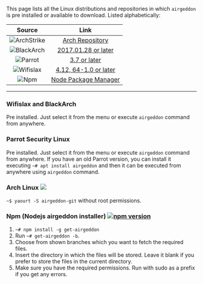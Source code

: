 This page lists all the Linux distributions and repositories in which `airgeddon` is pre installed or available to download. Listed alphabetically:

| Source  | Link  |
|:-------:|:-----:|
| ![ArchStrike](https://raw.githubusercontent.com/v1s1t0r1sh3r3/airgeddon/master/imgs/wiki/archstrike.png) | [Arch Repository] |
| ![BlackArch](https://raw.githubusercontent.com/v1s1t0r1sh3r3/airgeddon/master/imgs/wiki/blackarch_linux.png) | [2017.01.28 or later] |
| ![Parrot](https://raw.githubusercontent.com/v1s1t0r1sh3r3/airgeddon/master/imgs/wiki/parrot_linux.png) | [3.7 or later] |
| ![Wifislax](https://raw.githubusercontent.com/v1s1t0r1sh3r3/airgeddon/master/imgs/wiki/wifislax_linux.png) | [4.12, 64-1.0 or later] |
| ![Npm](https://raw.githubusercontent.com/v1s1t0r1sh3r3/airgeddon/master/imgs/wiki/npm.png) | [Node Package Manager] |

***
### Wifislax and BlackArch

Pre installed. Just select it from the menu or execute `airgeddon` command from anywhere.

### Parrot Security Linux

Pre installed. Just select it from the menu or execute `airgeddon` command from anywhere. If you have an old Parrot version, you can install it executing `~# apt install airgeddon` and then it can be executed from anywhere using `airgeddon` command.

### Arch Linux [![](https://img.shields.io/aur/version/airgeddon-git.svg?style=flat-square&colorA=3F3F3F&colorB=1793D1)](https://aur.archlinux.org/packages/airgeddon-git)

`~$ yaourt -S airgeddon-git` without root permissions.

### Npm (Nodejs airgeddon installer) <a href="https://www.npmjs.com/package/get-airgeddon" rel="nofollow"><img src="https://camo.githubusercontent.com/da48c9ad00fbd55ed5f9db4e72a59b4bd3e21408/68747470733a2f2f696d672e736869656c64732e696f2f6e706d2f762f6765742d616972676564646f6e2e7376673f7374796c653d666c61742d73717561726526636f6c6f72413d35453734343926636f6c6f72423d433144423844" alt="npm version" data-canonical-src="https://img.shields.io/npm/v/get-airgeddon.svg?style=flat-square&amp;colorA=5E7449&amp;colorB=C1DB8D"></a>

1. `~# npm install -g get-airgeddon`
2. Run `~# get-airgeddon -b`.
3. Choose from shown branches which you want to fetch the required files.
4. Insert the directory in which the files will be stored. Leave it blank if you prefer to store the files in the current directory.
5. Make sure you have the required permissions. Run with sudo as a prefix if you get any errors.

<!-- Links -->
[4.12, 64-1.0 or later]: https://www.wifislax.com
[2017.01.28 or later]: https://blackarch.org
[Arch Repository]: https://archstrike.org/wiki
[3.7 or later]: https://www.parrotsec.org
[Node Package Manager]: https://www.npmjs.com/package/get-airgeddon